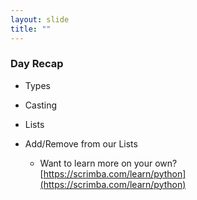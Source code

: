 ```yaml
---
layout: slide
title: ""
---
```

### Day Recap

- Types
- Casting
- Lists
- Add/Remove from our Lists

    - Want to learn more on your own?<br/>
[https://scrimba.com/learn/python](https://scrimba.com/learn/python)

